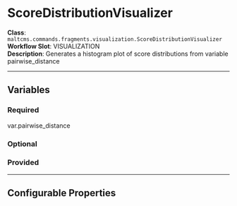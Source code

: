 <h1>ScoreDistributionVisualizer</h1>

**Class**: `maltcms.commands.fragments.visualization.ScoreDistributionVisualizer`  
**Workflow Slot**: VISUALIZATION  
**Description**: Generates a histogram plot of score distributions from variable pairwise_distance  

---

<h2>Variables</h2>
<h3>Required</h3>
	var.pairwise_distance

<h3>Optional</h3>

<h3>Provided</h3>


---

<h2>Configurable Properties</h2>

